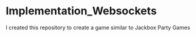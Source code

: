 # Implementation_Websockets
I created this repository to create a game similar to Jackbox Party Games 
